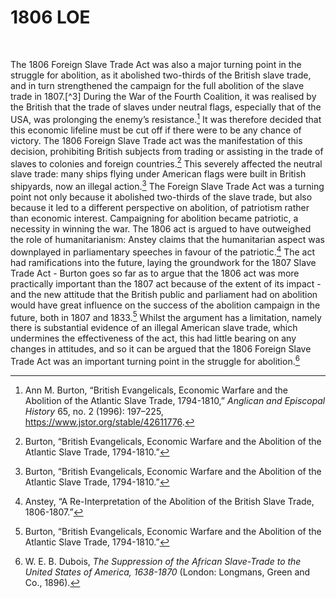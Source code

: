 # 1806 LOE

</br>





The 1806 Foreign Slave Trade Act was also a major turning point in the struggle for abolition, as it abolished two-thirds of the British slave trade, and in turn strengthened the campaign for the full abolition of the slave trade in 1807.[^3] During the War of the Fourth Coalition, it was realised by the British that the trade of slaves under neutral flags, especially that of the USA, was prolonging the enemy’s resistance.[^71] It was therefore decided that this economic lifeline must be cut off if there were to be any chance of victory. The 1806 Foreign Slave Trade act was the manifestation of this decision, prohibiting British subjects from trading or assisting in the trade of slaves to colonies and foreign countries.[^72] This severely affected the neutral slave trade: many ships flying under American flags were built in British shipyards, now an illegal action.[^76] The Foreign Slave Trade Act was a turning point not only because it abolished two-thirds of the slave trade, but also because it led to a different perspective on abolition, of patriotism rather than economic interest. Campaigning for abolition became patriotic, a necessity in winning the war. The 1806 act is argued to have outweighed the role of humanitarianism: Anstey claims that the humanitarian aspect was downplayed in parliamentary speeches in favour of the patriotic.[^74] The act had ramifications into the future, laying the groundwork for the 1807 Slave Trade Act - Burton goes so far as to argue that the 1806 act was more practically important than the 1807 act because of the extent of its impact - and the new attitude that the British public and parliament had on abolition would have great influence on the success of the abolition campaign in the future, both in 1807 and 1833.[^75] Whilst the argument has a limitation, namely there is substantial evidence of an illegal American slave trade, which undermines the effectiveness of the act, this had little bearing on any changes in attitudes, and so it can be argued that the 1806 Foreign Slave Trade Act was an important turning point in the struggle for abolition.[^77]

[^71]: Ann M. Burton, “British Evangelicals, Economic Warfare and the Abolition of the Atlantic Slave Trade, 1794-1810,” <i>Anglican and Episcopal History</i> 65, no. 2 (1996): 197–225, <a href="https://www.jstor.org/stable/42611776">https://www.jstor.org/stable/42611776</a>.
[^72]: Burton, “British Evangelicals, Economic Warfare and the Abolition of the Atlantic Slave Trade, 1794-1810.”
[^73]: Roger Anstey, “A Re-Interpretation of the Abolition of the British Slave Trade, 1806-1807,” <i>The English Historical Review</i> 87, no. 343 (1972): 304–32, <a href="https://doi.org/10.1093/ehr/LXXXVII.CCCXLIII.304">https://doi.org/10.1093/ehr/LXXXVII.CCCXLIII.304</a>.
[^74]: Anstey, “A Re-Interpretation of the Abolition of the British Slave Trade, 1806-1807.”
[^75]: Burton, “British Evangelicals, Economic Warfare and the Abolition of the Atlantic Slave Trade, 1794-1810.”
[^76]: Burton, “British Evangelicals, Economic Warfare and the Abolition of the Atlantic Slave Trade, 1794-1810.”
[^77]: W. E. B. Dubois, <i>The Suppression of the African Slave-Trade to the United States of America, 1638-1870</i> (London: Longmans, Green and Co., 1896).